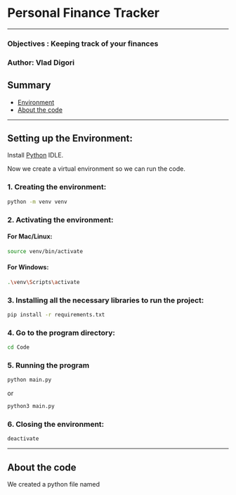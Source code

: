 # Personal Finance Tracker

---
### Objectives : Keeping track of your finances  
### Author: Vlad Digori
## Summary
 
 - [Environment](#setting-up-the-environment)
 - [About the code](#about-the-code)
 
---
##  Setting up the Environment:
Install [Python](https://www.python.org/downloads/) IDLE.  

Now we create a virtual environment so we can run the code.  

### 1. Creating the environment:
```bash
python -m venv venv
```
### 2. Activating the environment:
#### For Mac/Linux:

```bash
source venv/bin/activate
```
#### For Windows:
```bash
.\venv\Scripts\activate
```
### 3. Installing all the necessary libraries to run the project:
```bash
pip install -r requirements.txt
```
### 4. Go to the program directory:
```bash
cd Code
```
### 5. Running the program
```bash
python main.py
```
or
```bash
python3 main.py
```
### 6. Closing the environment:
```bash
deactivate
```

---

## About the code

We created a python file named 
